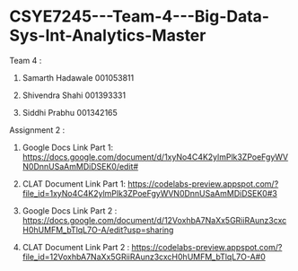 # CSYE7245---Team-4---Big-Data-Sys-Int-Analytics-Master

Team 4 : 

1. Samarth Hadawale     001053811

2. Shivendra Shahi      001393331

3. Siddhi Prabhu        001342165


Assignment 2 :

1. Google Docs Link Part 1: https://docs.google.com/document/d/1xyNo4C4K2ylmPlk3ZPoeFgyWVN0DnnUSaAmMDiDSEK0/edit#

2. CLAT Document Link Part 1: https://codelabs-preview.appspot.com/?file_id=1xyNo4C4K2ylmPlk3ZPoeFgyWVN0DnnUSaAmMDiDSEK0#3

3. Google Docs Link Part 2 : https://docs.google.com/document/d/12VoxhbA7NaXx5GRiiRAunz3cxcH0hUMFM_bTlqL7O-A/edit?usp=sharing

4. CLAT Document Link Part 2 : https://codelabs-preview.appspot.com/?file_id=12VoxhbA7NaXx5GRiiRAunz3cxcH0hUMFM_bTlqL7O-A#0

